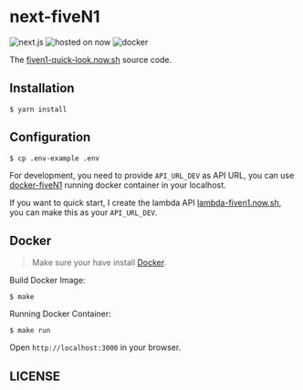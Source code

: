 # next-fiveN1
![next.js](https://flat.badgen.net/badge/zeit/next.js/black)
![hosted on now](https://flat.badgen.net/badge/hosted%20on/now/black)
![docker](https://flat.badgen.net/badge//docker?icon=docker)

The [fiven1-quick-look.now.sh](https://fiven1-quick-look.now.sh/) source code.

## Installation

```shell
$ yarn install
```

## Configuration

```shell
$ cp .env-example .env
```

For development, you need to provide `API_URL_DEV` as API URL, you can use [docker-fiveN1](https://github.com/neighborhood999/docker-fiveN1) running docker container in your localhost.

If you want to quick start, I create the lambda API [lambda-fiven1.now.sh](https://lambda-fiven1.now.sh/), you can make this as your `API_URL_DEV`.

## Docker

> Make sure your have install [Docker](https://www.docker.com/).

Build Docker Image:
```shell
$ make
```

Running Docker Container:
```shell
$ make run
```

Open `http://localhost:3000` in your browser.

## LICENSE
